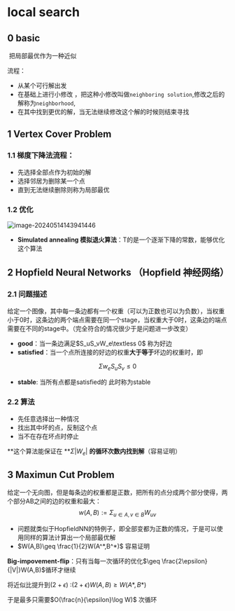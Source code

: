 # local search

## 0 basic

​	把局部最优作为一种近似

流程：

- 从某个可行解出发
- 在基础上进行小修改 ，把这种小修改叫做`neighboring solution`,修改之后的解称为`neighborhood`,
- 在其中找到更优的解，当无法继续修改这个解的时候则结束寻找



## 1 Vertex Cover Problem

### 1.1 梯度下降法流程：

- 先选择全部点作为初始的解
- 选择邻居为删除某一个点
- 直到无法继续删除则称为局部最优

### 1.2 优化

![image-20240514143941446](./../../../../Users/秦际州/AppData/Roaming/Typora/typora-user-images/image-20240514143941446.png)

- **Simulated annealing 模拟退火算法**：T的是一个逐渐下降的常数，能够优化这个算法

## 2 Hopfield Neural Networks （Hopfield 神经网络）

### 2.1 问题描述

给定一个图像，其中每一条边都有一个权重（可以为正数也可以为负数），当权重小于0时，这条边的两个端点需要在同一个stage，当权重大于0时，这条边的端点需要在不同的stage中。（完全符合的情况很少于是问题进一步改变）

- **good**：当一条边满足$S_uS_vW_e\textless 0$ 称为好边
- **satisfied**：当一个点所连接的好边的权重**大于等于**坏边的权重时，即

$$
\Sigma w_eS_uS_v \leq 0
$$

- **stable**: 当所有点都是satisfied的 此时称为stable

### 2.2 算法

- 先任意选择出一种情况
- 找出其中坏的点，反制这个点
- 当不在存在坏点时停止

**这个算法能保证在 **$\Sigma |W_e|$ **的循环次数内找到解**（容易证明）

## 3 Maximun Cut Problem

给定一个无向图，但是每条边的权重都是正数，把所有的点分成两个部分使得，两个部分AB之间的边的权重和最大：
$$
w(A,B):=\Sigma_{u\in A,v\in B}W_{uv} 
$$

- 问题就类似于HopfieldNN的特例子，即全部变都为正数的情况，于是可以使用同样的算法计算出一个局部最优解
- $W(A,B)\geq \frac{1}{2}W(A^*,B^*)$ 容易证明

**Big-impovement-flip**：只有当每一次循环的优化$\geq \frac{2\epsilon}{|V|}W(A,B)$循环才继续

将近似比提升到$(2+\epsilon)$ :$(2+\epsilon)W(A,B)\geq W(A*,B*)$​

于是最多只需要$O(\frac{n}{\epsilon}\log W)$ 次循环



